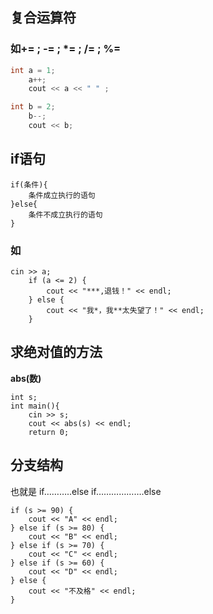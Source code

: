 ## 复合运算符
### 如+= ; -= ; *= ; /= ; %=
~~~c++
int a = 1;
	a++;
	cout << a << " " ;

int b = 2;
	b--;
	cout << b;
~~~
## if语句
    if(条件){
	    条件成立执行的语句
    }else{
	    条件不成立执行的语句
    }
### 如
    cin >> a;
	    if (a <= 2) {
		    cout << "***,退钱！" << endl;
	    } else {
		    cout << "我*，我**太失望了！" << endl;
	    }
## 求绝对值的方法
**abs(数)**

    int s;
    int main(){
	    cin >> s;
	    cout << abs(s) << endl;
	    return 0;
## 分支结构
也就是 if………..else if……………….else

    if (s >= 90) {
	    cout << "A" << endl;
    } else if (s >= 80) {
	    cout << "B" << endl;
    } else if (s >= 70) {
	    cout << "C" << endl;
    } else if (s >= 60) {
	    cout << "D" << endl;
    } else {
	    cout << "不及格" << endl;
    }
